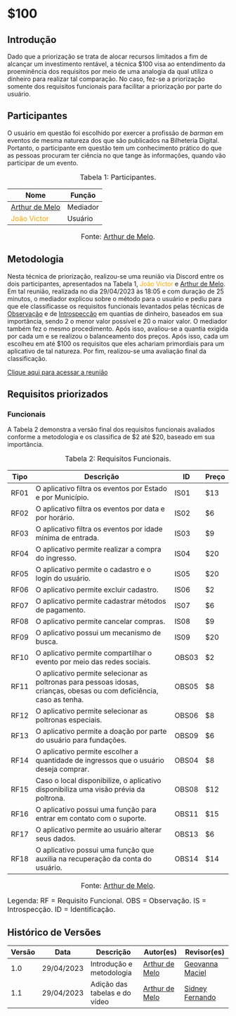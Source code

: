 # $100

## Introdução

Dado que a priorização se trata de alocar recursos limitados a fim de alcançar um investimento rentável, a técnica $100 visa ao entendimento da proeminência dos requisitos por meio de uma analogia da qual utiliza o dinheiro para realizar tal comparação. No caso, fez-se a priorização somente dos requisitos funcionais para facilitar a priorização por parte do usuário.

## Participantes

O usuário em questão foi escolhido por exercer a profissão de *barman* em eventos de mesma natureza dos que são publicados na Bilheteria Digital. Portanto, o participante em questão tem um conhecimento prático do que as pessoas procuram ter ciência no que tange às informações, quando vão participar de um evento.

<font size="3"><p style="text-align: center">Tabela 1: Participantes.</p></font>

<center>

Nome| Função|
-----|---------|
[Arthur de Melo](https://github.com/arthurmlv) |  Mediador
<span style = "color: orange"> João Victor</span> | Usuário

</center>

<font size="3"><p style="text-align: center">Fonte: [Arthur de Melo](https://github.com/arthurmlv).</p></font>

## Metodologia

Nesta técnica de priorização, realizou-se uma reunião via Discord entre os dois participantes, apresentados na Tabela 1, <span style = "color: orange"> João Victor</span> e [Arthur de Melo](https://github.com/arthurmlv). Em tal reunião, realizada no dia 29/04/2023 às 18:05 e com duração de 25 minutos, o mediador explicou sobre o método para o usuário e pediu para que ele classificasse os requisitos funcionais levantados pelas técnicas de [Observação](https://requisitos-de-software.github.io/2023.1-BilheteriaDigital/elicitacao/observacao/#requisitos-elicitados) e de [Introspecção](https://requisitos-de-software.github.io/2023.1-BilheteriaDigital/elicitacao/introspeccao/#requisitos-elicitados) em quantias de dinheiro, baseados em sua importância, sendo 2 o menor valor possível e 20 o maior valor. O mediador também fez o mesmo procedimento. Após isso, avaliou-se a quantia exigida por cada um e se realizou o balanceamento dos preços. Após isso, cada um escolheu em até $100 os requisitos que eles achariam primordiais para um aplicativo de tal natureza. Por fim, realizou-se uma avaliação final da classificação.

[Clique aqui para acessar a reunião](https://www.youtube.com/watch?v=7bV6AmjV-OY)

## Requisitos priorizados

### Funcionais

A Tabela 2 demonstra a versão final dos requisitos funcionais avaliados conforme a metodologia e os classifica de $2 até $20, baseado em sua importância.

<font size="3"><p style="text-align: center">Tabela 2: Requisitos Funcionais.</p></font>

<center>

| Tipo |             Descrição            |   ID   | Preço |
|------|----------------------------------|--------|-------|
| RF01 |  O aplicativo filtra os eventos por Estado e por Município.  | IS01 | $13 |
| RF02 |  O aplicativo filtra os eventos por data e por horário.  | IS02 | $6 |
| RF03 |  O aplicativo filtra os eventos por idade mínima de entrada. | IS03 | $9 |
| RF04 |  O aplicativo permite realizar a compra do ingresso. | IS04 | $20 |
| RF05 |  O aplicativo permite o cadastro e o login do usuário. | IS05 | $20 |
| RF06 |  O aplicativo permite excluir cadastro.  | IS06 | $2 |
| RF07 |  O aplicativo permite cadastrar métodos de pagamento. | IS07 | $6 |
| RF08 |  O aplicativo permite cancelar compras. | IS08 | $9 |
| RF09 |  O aplicativo possui um mecanismo de busca. | IS09 | $20 |
| RF10 |  O aplicativo permite compartilhar o evento por meio das redes sociais. | OBS03 | $2 |
| RF11 |  O aplicativo permite selecionar as poltronas para pessoas idosas, crianças, obesas ou com deficiência, caso as tenha. | OBS05 | $8 |
| RF12 |  O aplicativo permite selecionar as poltronas especiais. | OBS06 | $8 |
| RF13 |  O aplicativo permite a doação por parte do usuário para fundações. | OBS09 | $6 |
| RF14 |  O aplicativo permite escolher a quantidade de ingressos que o usuário deseja comprar. | OBS04 | $8 |
| RF15 |  Caso o local disponibilize, o aplicativo disponibiliza uma visão prévia da poltrona. | OBS08 | $12 |
| RF16 |  O aplicativo possui uma função para entrar em contato com o suporte. | OBS11 | $15 |
| RF17 |  O aplicativo permite ao usuário alterar seus dados. | OBS13 | $6 |
| RF18 |  O aplicativo possui uma função que auxilia na recuperação da conta do usuário. | OBS14 | $14 |

</center>

<font size="3"><p style="text-align: center">Fonte: [Arthur de Melo](https://github.com/arthurmlv).</p></font>
<font size="3">Legenda: RF = Requisito Funcional. OBS = Observação. IS = Introspecção. ID = Identificação.</font><br>

## Histórico de Versões

Versão  | Data | Descrição | Autor(es) | Revisor(es)
---------- | -----  | ------ | ---------- | ----------
 1.0 | 29/04/2023 | Introdução e metodologia | [Arthur de Melo](https://github.com/arthurmlv) | [Geovanna Maciel](https://github.com/manuziny)
 1.1 | 29/04/2023 | Adição das tabelas e do vídeo | [Arthur de Melo](https://github.com/arthurmlv) | [Sidney Fernando](https://github.com/nando3d3)